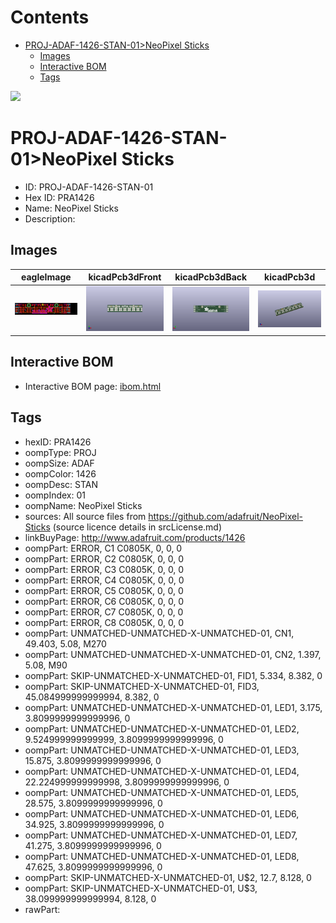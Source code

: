 



Contents
========

* [PROJ-ADAF-1426-STAN-01>NeoPixel Sticks](#proj-adaf-1426-stan-01neopixel-sticks)
	* [Images](#images)
	* [Interactive BOM](#interactive-bom)
	* [Tags](#tags)
  
![][im]
# PROJ-ADAF-1426-STAN-01>NeoPixel Sticks

- ID: PROJ-ADAF-1426-STAN-01
- Hex ID: PRA1426
- Name: NeoPixel Sticks
- Description: 

## Images
  
  

|eagleImage|kicadPcb3dFront|kicadPcb3dBack|kicadPcb3d|
| :---: | :---: | :---: | :---: |
|[![eagleImage](eagleImage_140.png)](eagleImage_600.png)|[![kicadPcb3dFront](kicadPcb3dFront_140.png)](kicadPcb3dFront_600.png)|[![kicadPcb3dBack](kicadPcb3dBack_140.png)](kicadPcb3dBack_600.png)|[![kicadPcb3d](kicadPcb3d_140.png)](kicadPcb3d_600.png)|

## Interactive BOM

- Interactive BOM page: [ibom.html](kicad/bom/ibom.html)

## Tags

- hexID: PRA1426
- oompType: PROJ
- oompSize: ADAF
- oompColor: 1426
- oompDesc: STAN
- oompIndex: 01
- oompName: NeoPixel Sticks
- sources: All source files from https://github.com/adafruit/NeoPixel-Sticks (source licence details in srcLicense.md)
- linkBuyPage: http://www.adafruit.com/products/1426
- oompPart: ERROR, C1  C0805K, 0, 0, 0
- oompPart: ERROR, C2  C0805K, 0, 0, 0
- oompPart: ERROR, C3  C0805K, 0, 0, 0
- oompPart: ERROR, C4  C0805K, 0, 0, 0
- oompPart: ERROR, C5  C0805K, 0, 0, 0
- oompPart: ERROR, C6  C0805K, 0, 0, 0
- oompPart: ERROR, C7  C0805K, 0, 0, 0
- oompPart: ERROR, C8  C0805K, 0, 0, 0
- oompPart: UNMATCHED-UNMATCHED-X-UNMATCHED-01, CN1, 49.403, 5.08, M270
- oompPart: UNMATCHED-UNMATCHED-X-UNMATCHED-01, CN2, 1.397, 5.08, M90
- oompPart: SKIP-UNMATCHED-X-UNMATCHED-01, FID1, 5.334, 8.382, 0
- oompPart: SKIP-UNMATCHED-X-UNMATCHED-01, FID3, 45.084999999999994, 8.382, 0
- oompPart: UNMATCHED-UNMATCHED-X-UNMATCHED-01, LED1, 3.175, 3.8099999999999996, 0
- oompPart: UNMATCHED-UNMATCHED-X-UNMATCHED-01, LED2, 9.524999999999999, 3.8099999999999996, 0
- oompPart: UNMATCHED-UNMATCHED-X-UNMATCHED-01, LED3, 15.875, 3.8099999999999996, 0
- oompPart: UNMATCHED-UNMATCHED-X-UNMATCHED-01, LED4, 22.224999999999998, 3.8099999999999996, 0
- oompPart: UNMATCHED-UNMATCHED-X-UNMATCHED-01, LED5, 28.575, 3.8099999999999996, 0
- oompPart: UNMATCHED-UNMATCHED-X-UNMATCHED-01, LED6, 34.925, 3.8099999999999996, 0
- oompPart: UNMATCHED-UNMATCHED-X-UNMATCHED-01, LED7, 41.275, 3.8099999999999996, 0
- oompPart: UNMATCHED-UNMATCHED-X-UNMATCHED-01, LED8, 47.625, 3.8099999999999996, 0
- oompPart: SKIP-UNMATCHED-X-UNMATCHED-01, U$2, 12.7, 8.128, 0
- oompPart: SKIP-UNMATCHED-X-UNMATCHED-01, U$3, 38.099999999999994, 8.128, 0
- rawPart: 



[im]: kicadPcb3d_450.png
